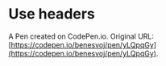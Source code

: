 # Use headers

A Pen created on CodePen.io. Original URL: [https://codepen.io/benesvoj/pen/yLQpqGy](https://codepen.io/benesvoj/pen/yLQpqGy).

